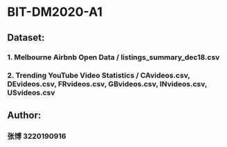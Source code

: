 # BIT-DM2020-A1

## Dataset: 
### 1. Melbourne Airbnb Open Data / listings_summary_dec18.csv
### 2. Trending YouTube Video Statistics / CAvideos.csv, DEvideos.csv, FRvideos.csv, GBvideos.csv, INvideos.csv, USvideos.csv

## Author:
### 张博 3220190916
